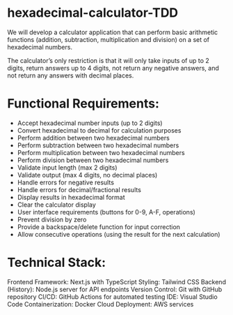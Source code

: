 # hexadecimal-calculator-TDD

We will develop a calculator application that can perform basic arithmetic functions (addition, subtraction, multiplication and division) on a set of hexadecimal numbers. 

The calculator’s only restriction is that it will only take inputs of up to 2 digits, return answers up to 4 digits, not return any negative answers, and not return any answers with decimal places.

# Functional Requirements:
* Accept hexadecimal number inputs (up to 2 digits)
* Convert hexadecimal to decimal for calculation purposes
* Perform addition between two hexadecimal numbers
* Perform subtraction between two hexadecimal numbers
* Perform multiplication between two hexadecimal numbers
* Perform division between two hexadecimal numbers
* Validate input length (max 2 digits)
* Validate output (max 4 digits, no decimal places)
* Handle errors for negative results
* Handle errors for decimal/fractional results
* Display results in hexadecimal format
* Clear the calculator display
* User interface requirements (buttons for 0-9, A-F, operations)
* Prevent division by zero
* Provide a backspace/delete function for input correction
* Allow consecutive operations (using the result for the next calculation)

# Technical Stack:

Frontend Framework: Next.js with TypeScript
Styling: Tailwind CSS
Backend (History): Node.js server for API endpoints
Version Control: Git with GitHub repository
CI/CD: GitHub Actions for automated testing
IDE: Visual Studio Code
Containerization: Docker
Cloud Deployment: AWS services

